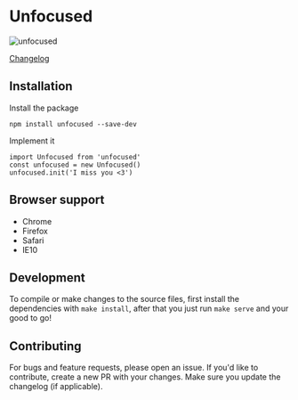 # Unfocused
![unfocused](https://cloud.githubusercontent.com/assets/1921046/15626977/3885c8e2-24d5-11e6-9b3b-61091a05c45e.gif)

[Changelog](CHANGELOG.md)


## Installation

Install the package
```
npm install unfocused --save-dev
```
Implement it
```
import Unfocused from 'unfocused'
const unfocused = new Unfocused()
unfocused.init('I miss you <3')
```

## Browser support

* Chrome
* Firefox
* Safari
* IE10

## Development

To compile or make changes to the source files, first install the dependencies with `make install`, after that you just run `make serve` and your good to go!

## Contributing

For bugs and feature requests, please open an issue. If you'd like to contribute, create a new PR
with your changes. Make sure you update the changelog (if applicable).
